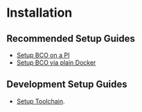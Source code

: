 ---
---
# Installation

## Recommended Setup Guides

* [Setup BCO on a PI](/user/howto/setup-pi-docker.md)
* [Setup BCO via plain Docker](/user/howto/setup-docker.md)

## Development Setup Guides

* [Setup Toolchain](/developer/installation.md).